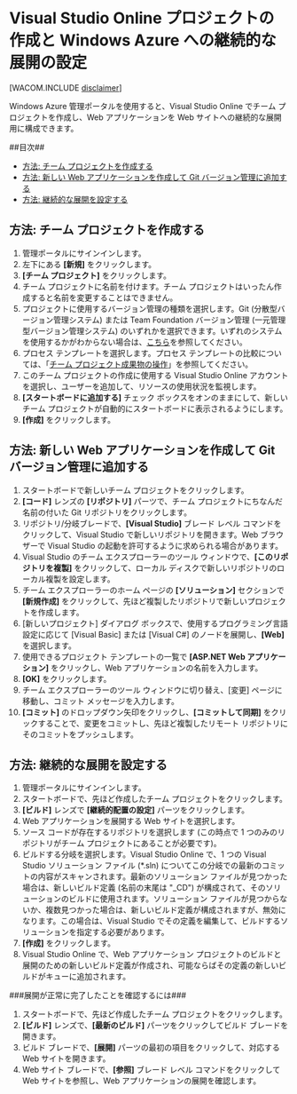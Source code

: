 <properties linkid="create-vso-project-setup-continuous-deployment" urlDisplayName="VSO プロジェクトを作成して継続的な展開を設定する方法" pageTitle="Visual Studio Online チーム プロジェクトを作成して継続的な展開を設定する方法 - Windows Azure" metaKeywords="Visual Studio Online でのチーム プロジェクトの作成, Azure への継続的な展開" description="Visual Studio Online チーム プロジェクトを作成して Windows Azure への継続的な展開用に構成する方法について説明します。" metaCanonical="" services="cloud-services, visual-studio-online" documentationCenter="" title="クラウド サービスを作成して展開する方法" authors="jimlamb" solutions="" writer="jimlamb" manager="" editor=""  />

# Visual Studio Online プロジェクトの作成と Windows Azure への継続的な展開の設定

[WACOM.INCLUDE [disclaimer](../includes/disclaimer.md)]

Windows Azure 管理ポータルを使用すると、Visual Studio Online でチーム プロジェクトを作成し、Web アプリケーションを Web サイトへの継続的な展開用に構成できます。

##目次##

* [方法: チーム プロジェクトを作成する](#create_team_project)
* [方法: 新しい Web アプリケーションを作成して Git バージョン管理に追加する](#create_web_app)
* [方法: 継続的な展開を設定する](#continuous_deployment)

## <a name="create_team_project"></a>方法: チーム プロジェクトを作成する

1. 管理ポータルにサインインします。
2. 左下にある **[新規]** をクリックします。
3. **[チーム プロジェクト]** をクリックします。
4. チーム プロジェクトに名前を付けます。チーム プロジェクトはいったん作成すると名前を変更することはできません。
5. プロジェクトに使用するバージョン管理の種類を選択します。Git (分散型バージョン管理システム) または Team Foundation バージョン管理 (一元管理型バージョン管理システム) のいずれかを選択できます。いずれのシステムを使用するかがわからない場合は、[こちら](http://msdn.microsoft.com/ja-jp/library/ms181368.aspx)を参照してください。
6. プロセス テンプレートを選択します。プロセス テンプレートの比較については、「[チーム プロジェクト成果物の操作](http://msdn.microsoft.com/ja-jp/library/ms400752.aspx)」を参照してください。
7. このチーム プロジェクトの作成に使用する Visual Studio Online アカウントを選択し、ユーザーを追加して、リソースの使用状況を監視します。
8. **[スタートボードに追加する]** チェック ボックスをオンのままにして、新しいチーム プロジェクトが自動的にスタートボードに表示されるようにします。
9. **[作成]** をクリックします。

## <a name="create_web_app"></a>方法: 新しい Web アプリケーションを作成して Git バージョン管理に追加する

1. スタートボードで新しいチーム プロジェクトをクリックします。
2. **[コード]** レンズの **[リポジトリ]** パーツで、チーム プロジェクトにちなんだ名前の付いた Git リポジトリをクリックします。
3. リポジトリ/分岐ブレードで、**[Visual Studio]** ブレード レベル コマンドをクリックして、Visual Studio で新しいリポジトリを開きます。Web ブラウザーで Visual Studio の起動を許可するように求められる場合があります。
4. Visual Studio のチーム エクスプローラーのツール ウィンドウで、**[このリポジトリを複製]** をクリックして、ローカル ディスクで新しいリポジトリのローカル複製を設定します。
5. チーム エクスプローラーのホーム ページの **[ソリューション]** セクションで **[新規作成]** をクリックして、先ほど複製したリポジトリで新しいプロジェクトを作成します。
6. [新しいプロジェクト] ダイアログ ボックスで、使用するプログラミング言語設定に応じて [Visual Basic] または [Visual C#] のノードを展開し、**[Web]** を選択します。
7. 使用できるプロジェクト テンプレートの一覧で **[ASP.NET Web アプリケーション]** をクリックし、Web アプリケーションの名前を入力します。
8.  **[OK]** をクリックします。
9. チーム エクスプローラーのツール ウィンドウに切り替え、[変更] ページに移動し、コミット メッセージを入力します。
10. **[コミット]** のドロップダウン矢印をクリックし、**[コミットして同期]** をクリックすることで、変更をコミットし、先ほど複製したリモート リポジトリにそのコミットをプッシュします。

## <a name="continuous_deployment"></a>方法: 継続的な展開を設定する

1. 管理ポータルにサインインします。
2. スタートボードで、先ほど作成したチーム プロジェクトをクリックします。
3. **[ビルド]** レンズで **[継続的配置の設定]** パーツをクリックします。
4. Web アプリケーションを展開する Web サイトを選択します。
5. ソース コードが存在するリポジトリを選択します (この時点で 1 つのみのリポジトリがチーム プロジェクトにあることが必要です)。
6. ビルドする分岐を選択します。Visual Studio Online で、1 つの Visual Studio ソリューション ファイル (*.sln) についてこの分岐での最新のコミットの内容がスキャンされます。最新のソリューション ファイルが見つかった場合は、新しいビルド定義 (名前の末尾は "_CD") が構成されて、そのソリューションのビルドに使用されます。ソリューション ファイルが見つからないか、複数見つかった場合は、新しいビルド定義が構成されますが、無効になります。この場合は、Visual Studio でその定義を編集して、ビルドするソリューションを指定する必要があります。
7. **[作成]** をクリックします。
8. Visual Studio Online で、Web アプリケーション プロジェクトのビルドと展開のための新しいビルド定義が作成され、可能ならばその定義の新しいビルドがキューに追加されます。

###展開が正常に完了したことを確認するには###

1. スタートボードで、先ほど作成したチーム プロジェクトをクリックします。
2. **[ビルド]** レンズで、**[最新のビルド]** パーツをクリックしてビルド ブレードを開きます。
3. ビルド ブレードで、**[展開]** パーツの最初の項目をクリックして、対応する Web サイトを開きます。
4. Web サイト ブレードで、**[参照]** ブレード レベル コマンドをクリックして Web サイトを参照し、Web アプリケーションの展開を確認します。

